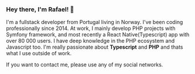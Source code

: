 ### Hey there, I'm Rafael! 👋

I'm a fullstack developer from Portugal living in Norway. I've been coding professionally since 2014. At work, I mainly develop PHP projects with Symfony framework, and most recently a React Native(Typescript) app with over 80 000 users. I have deep knowledge in the PHP ecosystem and Javascript too. I'm really passionate about **Typescript** and **PHP** and thats what I use outside of work.

If you want to contact me, please use any of my social networks.
